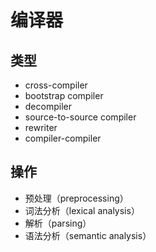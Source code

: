 # 编译器

## 类型

* cross-compiler
* bootstrap compiler
* decompiler
* source-to-source compiler
* rewriter
* compiler-compiler

## 操作

* 预处理（preprocessing）
* 词法分析（lexical analysis）
* 解析（parsing）
* 语法分析（semantic analysis）